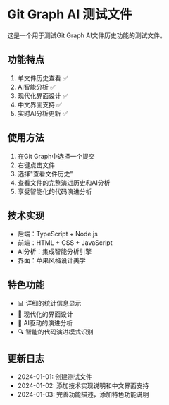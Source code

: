 # Git Graph AI 测试文件

这是一个用于测试Git Graph AI文件历史功能的测试文件。

## 功能特点

1. 单文件历史查看 ✅
2. AI智能分析 ✅
3. 现代化界面设计 ✅
4. 中文界面支持 ✅
5. 实时AI分析更新 ✅

## 使用方法

1. 在Git Graph中选择一个提交
2. 右键点击文件
3. 选择"查看文件历史"
4. 查看文件的完整演进历史和AI分析
5. 享受智能化的代码演进分析

## 技术实现

- 后端：TypeScript + Node.js
- 前端：HTML + CSS + JavaScript
- AI分析：集成智能分析引擎
- 界面：苹果风格设计美学

## 特色功能

- 📊 详细的统计信息显示
- 🎨 现代化的界面设计
- 🤖 AI驱动的演进分析
- 🔍 智能的代码演进模式识别

## 更新日志

- 2024-01-01: 创建测试文件
- 2024-01-02: 添加技术实现说明和中文界面支持
- 2024-01-03: 完善功能描述，添加特色功能说明 